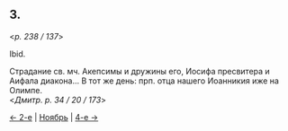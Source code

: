
## 3.

<*p. 238 / 137*>

Ibid.

Страдание св. мч. Акепсимы и дружины его, Иосифа пресвитера и Аифала диакона... 
В тот же день: прп. отца нашего Иоанникия иже на Олимпе.  
<*Дмитр. p. 34 / 20 / 173*> 

[← 2-е](11_02_GMT.ru.md) | [Ноябрь](README.md#3-й) | [4-е →](11_04_GMT.ru.md)
